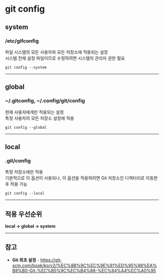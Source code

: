 # git config

## system
### /etc/gifconfig
파일 시스템의 모든 사용자와 모든 저장소에 적용되는 설정  
시스템 전체 설정 파일이므로 수정하려면 시스템의 관리자 권한 필요  
```shell
git config --system
```

<hr>

## global
### ~/.gitconfig, ~/.config/git/config
현재 사용자에게만 적용되는 설정   
특정 사용자의 모든 저장소 설정에 적용  
```shell
git config --global
```

<hr>

## local
### .git/config
특정 저장소에만 적용  
기본적으로 이 옵션이 사용되나, 이 옵션을 적용하려면 Git 저장소인 디렉터리로 이동한 후 적용 가능  
```shell
git config --local
```

<hr>

## 적용 우선순위
**local → global → system**

<hr>

## 참고
- **Git 최초 설정** - https://git-scm.com/book/ko/v2/%EC%8B%9C%EC%9E%91%ED%95%98%EA%B8%B0-Git-%EC%B5%9C%EC%B4%88-%EC%84%A4%EC%A0%95
